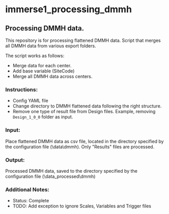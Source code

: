 # immerse1_processing_dmmh
## Processing DMMH data.

This repository is for processing flattened DMMH data. Script that merges all DMMH data from various export folders. 

The script works as follows: 

* Merge data for each center.
* Add base variable (SiteCode)
* Merge all DMMH data across centers.


### Instructions:
- Config YAML file
- Change directory to DMMH flattened data following the right structure.
- Remove one type of result file from Design files. Example, removing `Design_1_0_0` folder as input. 

### Input:

Place flattened DMMH data as csv file, located in the directory specified by the configuration file (\data\dmmh). 
Only "Results" files are processed.

### Output: 

Processed DMMH data, saved to the directory specified by the configuration file (\data_processed\dmmh)

### Additional Notes: 
- Status: Complete 
- TODO: Add exception to ignore Scales, Variables and Trigger files